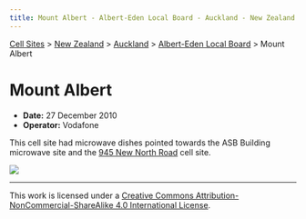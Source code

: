 ```yaml
---
title: Mount Albert - Albert-Eden Local Board - Auckland - New Zealand - Cell Sites
---
```


[Cell Sites](../../../) > [New Zealand](../../) > [Auckland](../) > [Albert-Eden Local Board](./) > Mount Albert

# Mount Albert

* **Date:** 27 December 2010
* **Operator:** Vodafone

This cell site had microwave dishes pointed towards the ASB Building microwave site and the [945 New North
Road](#945-new-north-road) cell site.

![](https://f001.backblazeb2.com/file/CellSites/NZ/AUK/Albert-Eden/20101227-170530.jpg)

---

This work is licensed under a [Creative Commons Attribution-NonCommercial-ShareAlike 4.0 International License](http://creativecommons.org/licenses/by-nc-sa/4.0/).
